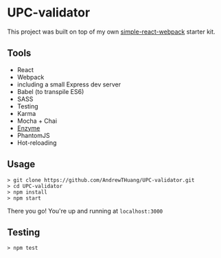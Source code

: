 # UPC-validator

This project was built on top of my own [simple-react-webpack](https://github.com/andrewthuang/simple-react-webpack) starter kit.

## Tools
* React
* Webpack
 * including a small Express dev server
* Babel (to transpile ES6)
* SASS
* Testing
 * Karma
 * Mocha + Chai
 * [Enzyme](http://airbnb.io/enzyme/)
 * PhantomJS
* Hot-reloading

## Usage
```
> git clone https://github.com/AndrewTHuang/UPC-validator.git
> cd UPC-validator
> npm install
> npm start
```

There you go! You're up and running at ```localhost:3000```

## Testing
```
> npm test
```
